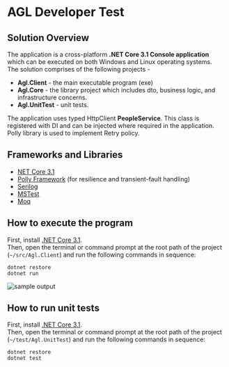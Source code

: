 # AGL Developer Test

## Solution Overview
The application is a cross-platform **.NET Core 3.1 Console application** which can be executed on both Windows and Linux operating systems.  
The solution comprises of the following projects - 

- **Agl.Client** - the main executable program (exe)
- **Agl.Core** - the library project which includes dto, business logic, and infrastructure concerns. 
- **Agl.UnitTest** - unit tests.   

The application uses typed HttpClient **PeopleService**. This class is registered with DI and can be injected where required in the application.  
Polly library is used to implement Retry policy.

## Frameworks and Libraries
- [NET Core 3.1](https://docs.microsoft.com/en-us/aspnet/core/release-notes/aspnetcore-3.1?view=aspnetcore-3.1)
- [Polly Framework](https://docs.microsoft.com/en-us/dotnet/architecture/microservices/implement-resilient-applications/implement-http-call-retries-exponential-backoff-polly) (for resilience and transient-fault handling)
- [Serilog](https://serilog.net/)
- [MSTest](https://docs.microsoft.com/en-us/dotnet/core/testing/unit-testing-with-mstest)
- [Moq](https://github.com/moq/moq4)

## How to execute the program

First, install [.NET Core 3.1](https://dotnet.microsoft.com/download/dotnet-core/3.1).  
Then, open the terminal or command prompt at the root path of the project (```~/src/Agl.Client```) and run the following commands in sequence:

```
dotnet restore
dotnet run
```

![sample output](../master/images/image.png)

## How to run unit tests

First, install [.NET Core 3.1](https://dotnet.microsoft.com/download/dotnet-core/3.1).  
Then, open the terminal or command prompt at the root path of the project (```~/test/Agl.UnitTest```) and run the following commands in sequence:

```
dotnet restore
dotnet test
```
